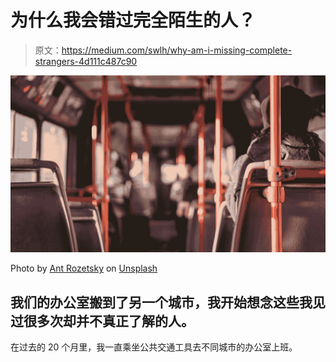 # 为什么我会错过完全陌生的人？

> 原文：<https://medium.com/swlh/why-am-i-missing-complete-strangers-4d111c487c90>

![](img/9d3742a5c864f253370d8a2026640073.png)

Photo by [Ant Rozetsky](https://unsplash.com/@rozetsky?utm_source=medium&utm_medium=referral) on [Unsplash](https://unsplash.com?utm_source=medium&utm_medium=referral)

## 我们的办公室搬到了另一个城市，我开始想念这些我见过很多次却并不真正了解的人。

在过去的 20 个月里，我一直乘坐公共交通工具去不同城市的办公室上班。